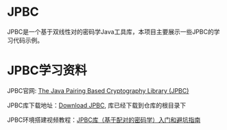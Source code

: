 # JPBC

JPBC是一个基于双线性对的密码学Java工具库，本项目主要展示一些JPBC的学习代码示例。

# JPBC学习资料

JPBC官网: [The Java Pairing Based Cryptography Library (JPBC)](http://gas.dia.unisa.it/projects/jpbc/docs/element.html#initializing)

JPBC库下载地址：[Download JPBC](http://prdownloads.sourceforge.net/jpbc/?sort_by=date&sort=desc), 库已经下载到仓库的根目录下

JPBC环境搭建视频教程：[JPBC库（基于配对的密码学）入门和避坑指南](https://www.bilibili.com/video/BV1o5411Y77r?spm_id_from=333.999.0.0)
